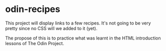 # odin-recipes

This project will display links to a few recipes. It's not going to be very pretty since no CSS will we added to it (yet). 

The propose of this is to practice what was learnt in the HTML introduction lessons of The Odin Project.